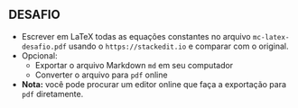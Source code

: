 ## DESAFIO

- Escrever em LaTeX todas as equações constantes no arquivo `mc-latex-desafio.pdf` usando o `https://stackedit.io` e comparar com o original.
- Opcional: 
	- Exportar o arquivo Markdown `md` em seu computador 
	- Converter o arquivo para `pdf` online 
- **Nota:** você pode procurar um editor online que faça a exportação para `pdf` diretamente.